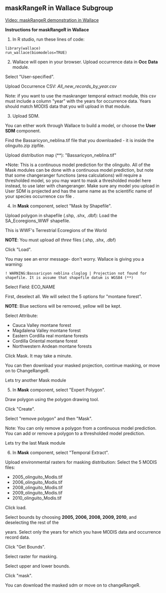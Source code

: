 ## maskRangeR in Wallace Subgroup 

[Video: maskRangeR demonstration in Wallace](https://youtu.be/uBbYqQLRirU)

**Instructions for maskRangeR in Wallace**<br>
1. In R studio, run these lines of code: 
```{r}
library(wallace) 
run_wallace(biomodelos=TRUE) 
```
2. Wallace will open in your browser. Upload occurrence data in **Occ Data** module. 

Select "User-specified". 

Upload Occurrence CSV: *All_new_records_by_year.csv* 

Note: if you want to use the maskranger temporal extract module, this csv must include a column "year" with the years for occurrence data. Years should match MODIS data that you will upload in that module.  

3. Upload SDM. 

You can either work through Wallace to build a model, or choose the **User SDM** component. 

Find the Bassaricyon_neblina.tif file that you downloaded - it is inside the olinguito.zip zipfile.  

Upload distribution map (**): "Bassaricyon_neblina.tif" 

*Note: This is a continuous model prediction for the olinguito. All of the Mask modules can be done with a continuous model prediction, but note that some changeranger functions (area calculations) will require a thresholded model, so you may want to mask a thresholded  model here instead, to use later with changeranger. Make sure any model you upload in User SDM is projected and has the same name as the scientific name of your species occurrence csv file . 

4. In **Mask** component, select "Mask by Shapefile".  

Upload polygon in shapefile (.shp, .shx, .dbf): Load the SA_Ecoregions_WWF shapefile. 

This is WWF's Terrestrial Ecoregions of the World 

**NOTE**: You must upload *all three* files (.shp, .shx, .dbf) 

Click "Load".  

You may see an error message- don't worry. Wallace is giving you a warning: 

```{r}
! WARNING:Bassaricyon neblina cloglog | Projection not found for shapefile. It is assume that shapefile datum is WGS84 (**) 
```

Select Field: ECO_NAME 

First, deselect all. We will select the 5 options for "montane forest". 

**NOTE**: Blue sections will be removed, yellow will be kept. 

Select Attribute:

  - Cauca Valley montane forest 
  - Magdalena Valley montane forest
  - Eastern Cordilla real montane forests
  - Cordilla Oriental montane forest
  - Northwestern Andean montane forests 

Click Mask. It may take a minute. 

You can then download your masked projection, continue masking, or move on to ChangeRangeR. 

Lets try another Mask module 

5. In **Mask** component, select "Expert Polygon".  

Draw polygon using the polygon drawing tool. 

Click "Create". 

Select "remove polygon" and then "Mask". 

Note: You can only remove a polygon from a continuous model prediction. You can add or remove a polygon to a thresholded model prediction.  

Lets try the last Mask module 

6. In **Mask** component, select "Temporal Extract".  

Upload environmental rasters for masking distribution: Select the 5 MODIS files: 

   - 2005_olinguito_Modis.tif
   - 2006_olinguito_Modis.tif
   - 2008_olinguito_Modis.tif
   - 2009_olinguito_Modis.tif
   - 2010_olinguito_Modis.tif 

Click load. 

Select bounds by choosing **2005, 2006, 2008, 2009, 2010**, and deselecting the rest of the  

years. Select only the years for which you have MODIS data and occurrence record data. 

Click "Get Bounds". 

Select raster for masking. 

Select upper and lower bounds. 

Click "mask". 

You can download the masked sdm or move on to changeRangeR. 